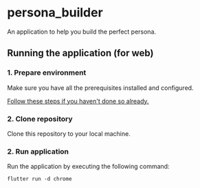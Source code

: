 # persona_builder

An application to help you build the perfect persona.

## Running the application (for web)

### 1. Prepare environment

Make sure you have all the prerequisites installed and configured.

[Follow these steps if you haven't done so already.](https://docs.flutter.dev/get-started/web)

### 2. Clone repository

Clone this repository to your local machine.

### 2. Run application

Run the application by executing the following command:

`flutter run -d chrome`
